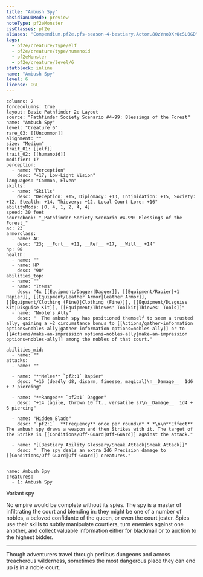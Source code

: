 ```yaml
---
title: "Ambush Spy"
obsidianUIMode: preview
noteType: pf2eMonster
cssClasses: pf2e
aliases: "Compendium.pf2e.pfs-season-4-bestiary.Actor.8OzYnoDXrQcSL0GD" 
tags:
  - pf2e/creature/type/elf
  - pf2e/creature/type/humanoid
  - pf2eMonster
  - pf2e/creature/level/6
statblock: inline
name: "Ambush Spy"
level: 6
license: OGL
---
```


```statblock
columns: 2
forcecolumns: true
layout: Basic Pathfinder 2e Layout
source: "Pathfinder Society Scenario #4-99: Blessings of the Forest"
name: "Ambush Spy"
level: "Creature 6"
rare_03: [[Uncommon]]
alignment: ""
size: "Medium"
trait_01: [[elf]]
trait_02: [[humanoid]]
modifier: 17
perception:
  - name: "Perception"
    desc: "+17; Low-Light Vision"
languages: "Common, Elven"
skills:
  - name: "Skills"
    desc: "Deception: +15, Diplomacy: +13, Intimidation: +15, Society: +12, Stealth: +14, Thievery: +12, Local Court Lore: +16"
abilityMods: [0, 4, 1, 2, 4, 4]
speed: 30 feet
sourcebook: "_Pathfinder Society Scenario #4-99: Blessings of the Forest_"
ac: 23
armorclass:
  - name: AC
    desc: "23; __Fort__ +11, __Ref__ +17, __Will__ +14"
hp: 90
health:
  - name: ""
  - name: HP
    desc: "90"
abilities_top:
  - name: ""
  - name: "Items"
    desc: "4x [[Equipment/Dagger|Dagger]], [[Equipment/Rapier|+1 Rapier]], [[Equipment/Leather Armor|Leather Armor]], [[Equipment/Clothing (Fine)|Clothing (Fine)]], [[Equipment/Disguise Kit|Disguise Kit]], [[Equipment/Thieves' Toolkit|Thieves' Tools]]"
  - name: "Noble's Ally"
    desc: "  The ambush spy has positioned themself to seem a trusted ally, gaining a +2 circumstance bonus to [[Actions/gather-information options=nobles-ally|gather-information options=nobles-ally]] or to [[Actions/make-an-impression options=nobles-ally|make-an-impression options=nobles-ally]] among the nobles of that court."

abilities_mid:
  - name: ""
attacks:
  - name: ""

  - name: "**Melee** `pf2:1` Rapier"
    desc: "+16 (deadly d8, disarm, finesse, magical)\n__Damage__  1d6 + 7 piercing"

  - name: "**Ranged** `pf2:1` Dagger"
    desc: "+14 (agile, thrown 10 ft., versatile s)\n__Damage__  1d4 + 6 piercing"

  - name: "Hidden Blade"
    desc: "`pf2:1`  **Frequency** once per round\n* * *\n\n**Effect** The ambush spy draws a weapon and then Strikes with it. The target of the Strike is [[Conditions/Off-Guard|Off-Guard]] against the attack."

  - name: "[[Bestiary Ability Glossary/Sneak Attack|Sneak Attack]]"
    desc: "  The spy deals an extra 2d6 Precision damage to [[Conditions/Off-Guard|Off-Guard]] creatures."
 
```

```encounter-table
name: Ambush Spy
creatures:
  - 1: Ambush Spy
```


Variant spy

No empire would be complete without its spies. The spy is a master of infiltrating the court and blending in: they might be one of a number of nobles, a beloved confidante of the queen, or even the court jester. Spies use their skills to subtly manipulate courtiers, turn enemies against one another, and collect valuable information either for blackmail or to auction to the highest bidder.

* * *

Though adventurers travel through perilous dungeons and across treacherous wilderness, sometimes the most dangerous place they can end up is in a noble court.
